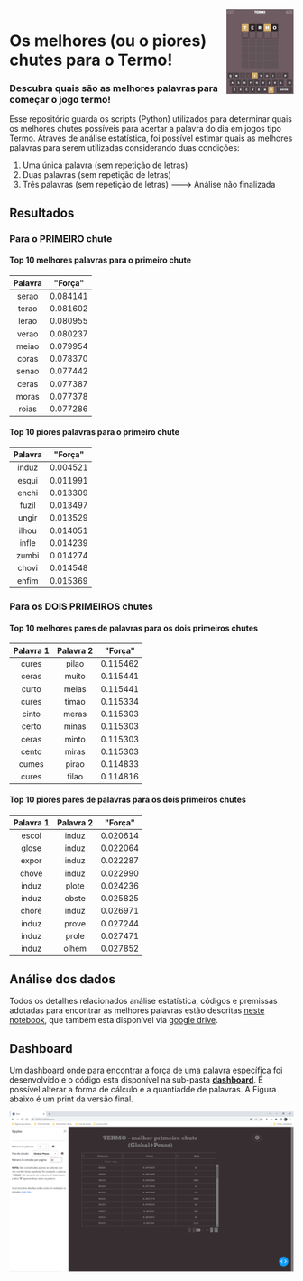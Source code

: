 <img src="icon.PNG" align="right" />

# Os melhores (ou o piores) chutes para o Termo!

### Descubra quais são as melhores palavras para começar o jogo termo!

Esse repositório guarda os scripts (Python) utilizados para determinar quais os melhores chutes possíveis para acertar a palavra do dia em jogos tipo Termo. Através de análise estatística, foi possível estimar quais as melhores palavras para serem utilizadas considerando duas condições:

1. Uma única palavra (sem repetição de letras)
2. Duas palavras (sem repetição de letras)
3. Três palavras (sem repetição de letras)   ---> Análise não finalizada


## Resultados

### Para o PRIMEIRO chute

#### Top 10 melhores palavras para o primeiro chute

| Palavra | "Força" |
| :-: | :-: 
| serao | 0.084141 |
| terao | 0.081602 |
| lerao | 0.080955 |
| verao | 0.080237 |
| meiao | 0.079954 |
| coras | 0.078370 |
| senao | 0.077442 |
| ceras | 0.077387 |
| moras | 0.077378 |
| roias | 0.077286 |


#### Top 10 piores palavras para o primeiro chute

| Palavra | "Força" |
| :-: | :-: |
| induz | 0.004521 |
| esqui | 0.011991 |
| enchi | 0.013309 |
| fuzil | 0.013497 |
| ungir | 0.013529 |
| ilhou | 0.014051 |
| infle | 0.014239 |
| zumbi | 0.014274 |
| chovi | 0.014548 |
| enfim | 0.015369 |



### Para os DOIS PRIMEIROS chutes

#### Top 10 melhores pares de palavras para os dois primeiros chutes

| Palavra 1 | Palavra 2 | "Força" |
| :-: | :-: | :-: |
| cures	| pilao | 0.115462 |
| ceras | muito | 0.115441 |
| curto | meias | 0.115441 |
| cures | timao | 0.115334 |
| cinto | meras | 0.115303 |
| certo | minas | 0.115303 |
| ceras | minto | 0.115303 |
| cento | miras | 0.115303 |
| cumes | pirao	| 0.114833 |
| cures | filao	| 0.114816 |


#### Top 10 piores pares de palavras para os dois primeiros chutes

| Palavra 1 | Palavra 2 | "Força" |
| :-: | :-: | :-: |
| escol	| induz	| 0.020614	|
| glose	| induz	| 0.022064 |
| expor	| induz	| 0.022287 |
| chove	| induz	| 0.022990 |
| induz	| plote	| 0.024236 |
| induz	| obste	| 0.025825 |
| chore	| induz	| 0.026971 |
| induz	| prove	| 0.027244 |
| induz	| prole | 0.027471 |
| induz	| olhem	| 0.027852 |



## Análise dos dados

Todos os detalhes relacionados análise estatística, códigos e premissas adotadas para encontrar as melhores palavras estão descritas [neste notebook](https://github.com/andersonmdcanteli/termo/blob/main/termo_analysis.ipynb), que também esta disponível via [google drive](https://colab.research.google.com/drive/1vmq6Hq2CaDEudNHVUDNd9e6bS1fikJqj?usp=sharing).

## Dashboard

Um dashboard onde para encontrar a força de uma palavra específica foi desenvolvido e o código esta disponível na sub-pasta **[dashboard](https://github.com/andersonmdcanteli/termo/tree/main/dashboard)**. É possível alterar a forma de cálculo e a quantiadde de palavras. A Figura abaixo é um print da versão final.


<p align="center">
<img src="https://raw.githubusercontent.com/andersonmdcanteli/termo/main/images/screenshot.PNG" alt="screenshot doa dashboard finalizando, mostrando o painel de confingurações" width="800px">
</p>
